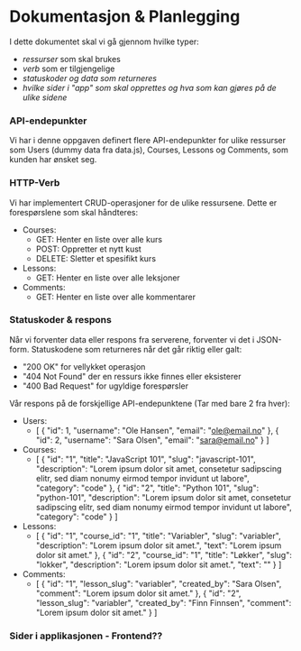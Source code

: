 # Dokumentasjon & Planlegging
I dette dokumentet skal vi gå gjennom hvilke typer: 
- *ressurser* som skal brukes
- *verb* som er tilgjengelige
- *statuskoder og data som returneres* 
- *hvilke sider i "app" som skal opprettes og hva som kan gjøres på de ulike sidene* 

###  API-endepunkter
Vi har i denne oppgaven definert flere API-endepunkter for ulike ressurser som Users (dummy data fra data.js), Courses, Lessons og Comments, som kunden har ønsket seg.
###   HTTP-Verb
Vi har implementert CRUD-operasjoner for de ulike ressursene. Dette er forespørslene som skal håndteres:
- Courses:
    - GET: Henter en liste over alle kurs
    - POST: Oppretter et nytt kust
    - DELETE: Sletter et spesifikt kurs
- Lessons: 
    - GET: Henter en liste over alle leksjoner
- Comments:
    - GET: Henter en liste over alle kommentarer
###   Statuskoder & respons
Når vi forventer data eller respons fra serverene, forventer vi det i JSON-form. Statuskodene som returneres når det går riktig eller galt:
- "200 OK" for vellykket operasjon
- "404 Not Found" der en ressurs ikke finnes eller eksisterer
- "400 Bad Request" for ugyldige forespørsler

Vår respons på de forskjellige API-endepunktene (Tar med bare 2 fra hver):
- Users:
    - [
  {
    "id": 1,
    "username": "Ole Hansen",
    "email": "ole@email.no"
  },
  {
    "id": 2,
    "username": "Sara Olsen",
    "email": "sara@email.no"
  }
]
- Courses:
    - [
  {
    "id": "1",
    "title": "JavaScript 101",
    "slug": "javascript-101",
    "description": "Lorem ipsum dolor sit amet, consetetur sadipscing elitr, sed diam nonumy eirmod tempor invidunt ut labore",
    "category": "code"
  },
  {
    "id": "2",
    "title": "Python 101",
    "slug": "python-101",
    "description": "Lorem ipsum dolor sit amet, consetetur sadipscing elitr, sed diam nonumy eirmod tempor invidunt ut labore",
    "category": "code"
  }
    ]
- Lessons:
    - [
  {
    "id": "1",
    "course_id": "1",
    "title": "Variabler",
    "slug": "variabler",
    "description": "Lorem ipsum dolor sit amet.",
    "text": "Lorem ipsum dolor sit amet."
  },
  {
    "id": "2",
    "course_id": "1",
    "title": "Løkker",
    "slug": "lokker",
    "description": "Lorem ipsum dolor sit amet.",
    "text": ""
  }
    ]
- Comments:
    - [
  {
    "id": "1",
    "lesson_slug": "variabler",
    "created_by": "Sara Olsen",
    "comment": "Lorem ipsum dolor sit amet."
  },
  {
    "id": "2",
    "lesson_slug": "variabler",
    "created_by": "Finn Finnsen",
    "comment": "Lorem ipsum dolor sit amet."
  }
]
###   Sider i applikasjonen - Frontend??
